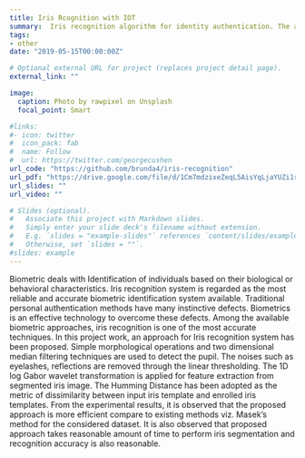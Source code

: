 ```yaml
---
title: Iris Rcognition with IOT
summary:  Iris recognition algorithm for identity authentication. The algorithm includes iris image preprocessing, iris boundaries-location and iris segmentation, normalization, iris texture feature extraction and matching.
tags:
- other
date: "2019-05-15T00:00:00Z"

# Optional external URL for project (replaces project detail page).
external_link: ""

image:
  caption: Photo by rawpixel on Unsplash
  focal_point: Smart

#links:
#- icon: twitter
#  icon_pack: fab
#  name: Follow
#  url: https://twitter.com/georgecushen
url_code: "https://github.com/brunda4/iris-recognition"
url_pdf: "https://drive.google.com/file/d/1Cm7mdzixeZeqL5AisYqLjaYUZi1r2WDa/view?usp=sharing"
url_slides: ""
url_video: ""

# Slides (optional).
#   Associate this project with Markdown slides.
#   Simply enter your slide deck's filename without extension.
#   E.g. `slides = "example-slides"` references `content/slides/example-slides.md`.
#   Otherwise, set `slides = ""`.
#slides: example
---
```

Biometric deals with Identification of individuals based on their biological or behavioral characteristics. Iris recognition system is regarded as the most reliable and accurate biometric identification system available. Traditional personal authentication methods have many instinctive defects. Biometrics is an effective technology to overcome these defects. Among the available biometric approaches, iris recognition is one of the most accurate techniques. In this project work, an approach for Iris recognition system has been proposed. Simple morphological operations and two dimensional median filtering techniques are used to detect the pupil. The noises such as eyelashes, reflections are removed through the linear thresholding. The 1D log Gabor wavelet transformation is applied for feature extraction from segmented iris image. The Humming Distance has been adopted as the metric of dissimilarity between input iris template and enrolled iris templates. From the experimental results, it is observed that the proposed approach is more efficient compare to existing methods viz. Masek’s method for the considered dataset. It is also observed that proposed approach takes reasonable amount of time to perform iris segmentation and recognition accuracy is also reasonable.
